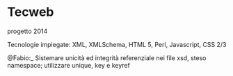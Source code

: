 Tecweb
======

progetto 2014

Tecnologie impiegate: XML, XMLSchema, HTML 5, Perl, Javascript, CSS 2/3


@Fabio:_ 
	Sistemare unicità ed integrità referenziale nei file xsd, steso namespace; utilizzare unique, key e keyref